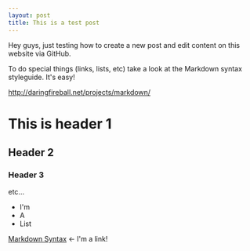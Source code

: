 ```yaml
---
layout: post
title: This is a test post
---
```


Hey guys, just testing how to create a new post and edit content on this website via GitHub.

To do special things (links, lists, etc) take a look at the Markdown syntax styleguide. It's easy!

http://daringfireball.net/projects/markdown/

# This is header 1

## Header 2

### Header 3

etc...

* I'm
* A
* List

[Markdown Syntax](http://daringfireball.net/projects/markdown/) &larr; I'm a link!

